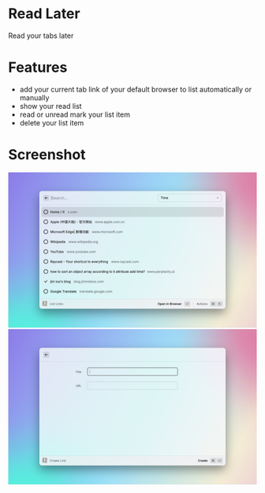 # Read Later

Read your tabs later

# Features

- add your current tab link of your default browser to list automatically or manually
- show your read list
- read or unread mark your list item
- delete your list item

# Screenshot

![screenshot3](./metadata/screenshot-03.png)
![screenshot4](./metadata/screenshot-04.png)
